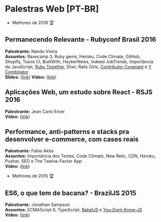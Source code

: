 # Palestras Web [PT-BR]

- Melhores de 2016 :trophy:

## Permanecendo Relevante - Rubyconf Brasil 2016                                              
**Palestrante:** Nando Vieira           
**Assuntos:** Basecamp 3, Ruby gems, Heroku, Code Climate, GitHub, Shopify, Travis CI, BuiltWith, HackerNews, Indeed JobTrends, Importância do JavaScript, [Ruby Together](https://rubytogether.org/), Elixir, Rails Girls, [Contributor Covenant](http://contributor-covenant.org/) e [Y Combinator](https://www.ycombinator.com/)               
**Slides:** ([link](https://speakerdeck.com/fnando/permanecendo-relevante)) **Video:** ([link](https://www.youtube.com/watch?v=XDEzelGp6Os))

## Aplicações Web, um estudo sobre React - RSJS 2016                                                 
**Palestrante:** Jean Carlo Emer                                                                                       
**Video:** ([link](https://www.youtube.com/watch?v=3Y3jC_AwGF8))                                                

## Performance, anti-patterns e stacks pra desenvolver e-commerce, com cases reais                                         
**Palestrante:** Fabio Akita                                                                         
**Assuntos:** Importância dos Testes, Code Climate, New Relic, CDN, Heroku, Pusher, SEO e The Twelve-Factor App  
**Video:** ([link](https://www.youtube.com/watch?v=a2GElG2yDq4))
  
- Melhores de 2015 :trophy:    
   
## ES6, o que tem de bacana? - BrazilJS 2015        
**Palestrante:** Jonathan Sampson         
**Assuntos:** ECMAScript 6, TypeScript, [BabelJS](https://babeljs.io/) e [You-Dont-Know-JS](https://github.com/getify/You-Dont-Know-JS)   
**Video:** ([link](https://www.youtube.com/watch?v=VHRdSnJbNLg))     
